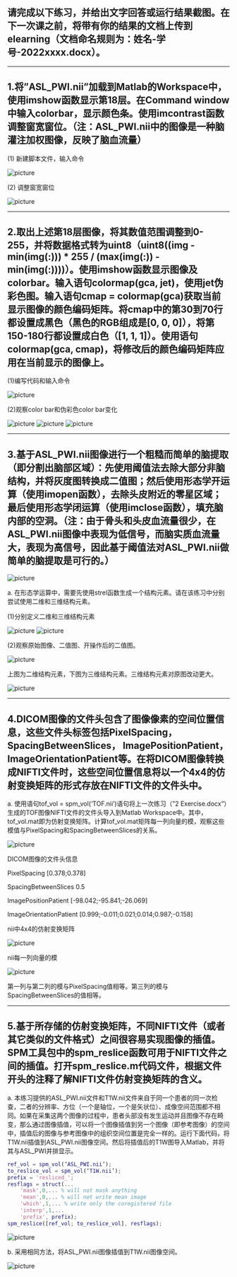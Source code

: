 ## 请完成以下练习，并给出文字回答或运行结果截图。在下一次课之前，将带有你的结果的文档上传到elearning（文档命名规则为：姓名-学号-2022xxxx.docx）。

---

## 1.将”ASL_PWI.nii”加载到Matlab的Workspace中，使用imshow函数显示第18层。在Command window中输入colorbar，显示颜色条。使用imcontrast函数调整窗宽窗位。（注：ASL_PWI.nii中的图像是一种脑灌注加权图像，反映了脑血流量）
(1) 新建脚本文件，输入命令

 ![picture](./images/p1_001.jpg "picture")

(2) 调整窗宽窗位
 
 ![picture](./images/p1_002.jpg "picture")

 ---

 ## 2.取出上述第18层图像，将其数值范围调整到0-255，并将数据格式转为uint8（uint8((img - min(img(:))) * 255 / (max(img(:)) - min(img(:))))）。使用imshow函数显示图像及colorbar。输入语句colormap(gca, jet)，使用jet伪彩色图。输入语句cmap = colormap(gca)获取当前显示图像的颜色编码矩阵。将cmap中的第30到70行都设置成黑色（黑色的RGB组成是[0, 0, 0]），将第150-180行都设置成白色（[1, 1, 1]）。使用语句colormap(gca, cmap)，将修改后的颜色编码矩阵应用在当前显示的图像上。

(1)编写代码和输入命令
 
 ![picture](./images/p2_001.jpg "picture")

(2)观察color bar和伪彩色color bar变化

 ![picture](./images/p2_002.jpg "picture")
 ![picture](./images/p2_003.jpg "picture")
 ![picture](./images/p2_004.jpg "picture")

---

## 3.基于ASL_PWI.nii图像进行一个粗糙而简单的脑提取（即分割出脑部区域）：先使用阈值法去除大部分非脑结构，并将灰度图转换成二值图；然后使用形态学开运算（使用imopen函数），去除头皮附近的零星区域；最后使用形态学闭运算（使用imclose函数），填充脑内部的空洞。（注：由于骨头和头皮血流量很少，在ASL_PWI.nii图像中表现为低信号，而脑实质血流量大，表现为高信号，因此基于阈值法对ASL_PWI.nii做简单的脑提取是可行的。）

![picture](./images/p3_001.jpg "picture")

a.	在形态学运算中，需要先使用strel函数生成一个结构元素。请在该练习中分别尝试使用二维和三维结构元素。

(1)分别定义二维和三维结构元素

![picture](./images/p3_002.jpg "picture")
![picture](./images/p3_003.jpg "picture")

(2)观察原始图像、二值图、开操作后的二值图。
 
 ![picture](./images/p3_004.jpg "picture")

上图为二维结构元素，下图为三维结构元素。三维结构元素对原图改动更大。

 ![picture](./images/p3_005.jpg "picture")

---

## 4.DICOM图像的文件头包含了图像像素的空间位置信息，这些文件头标签包括PixelSpacing，SpacingBetweenSlices， ImagePositionPatient， ImageOrientationPatient等。在将DICOM图像转换成NIFTI文件时，这些空间位置信息将以一个4x4的仿射变换矩阵的形式存放在NIFTI文件的文件头中。

a.	使用语句tof_vol = spm_vol(‘TOF.nii’)语句将上一次练习（”2 Exercise.docx”）生成的TOF图像NIFTI文件的文件头导入到Matlab Workspace中。其中，tof_vol.mat即为仿射变换矩阵。计算tof_vol.mat矩阵每一列向量的模，观察这些模值与PixelSpacing和SpacingBetweenSlices的关系。

![picture](./images/p4_001.jpg "picture")
 
DICOM图像的文件头信息

PixelSpacing	[0.378;0.378]

SpacingBetweenSlices	0.5

ImagePositionPatient	[-98.042;-95.841;-26.069]

ImageOrientationPatient	[0.999;-0.011;0.021;0.014;0.987;-0.158]

nii中4x4的仿射变换矩阵
 
![picture](./images/p4_002.jpg "picture")

nii每一列向量的模
 
![picture](./images/p4_003.jpg "picture")

第一列与第二列的模与PixelSpacing值相等。第三列的模与SpacingBetweenSlices的值相等。

---

## 5.基于所存储的仿射变换矩阵，不同NIFTI文件（或者其它类似的文件格式）之间很容易实现图像的插值。SPM工具包中的spm_reslice函数可用于NIFTI文件之间的插值。打开spm_reslice.m代码文件，根据文件开头的注释了解NIFTI文件仿射变换矩阵的含义。

a.	本练习提供的ASL_PWI.nii文件和T1W.nii文件来自于同一个患者的同一次检查，二者的分辨率、方位（一个是轴位，一个是矢状位）、成像空间范围都不相同。如果在采集这两个图像的过程中，患者头部没有发生运动并且图像不存在畸变，那么通过图像插值，可以将一个图像插值到另一个图像（即参考图像）的空间中，插值后的图像与参考图像中的组织空间位置是完全一样的。运行下面代码，将T1W.nii插值到ASL_PWI.nii图像空间。然后将插值后的T1W图导入Matlab，并将其与ASL_PWI并排显示。

```matlab
ref_vol = spm_vol(‘ASL_PWI.nii’);
to_reslice_vol = spm_vol(‘T1W.nii’);
prefix = 'resliced_';
resflags = struct(...
    'mask',0,... % will not mask anything
    'mean',0,... % will not write mean image
    'which',1,... % write only the coregistered file
    'interp',1,... 
    'prefix', prefix);
spm_reslice([ref_vol; to_reslice_vol], resflags); 

```

![picture](./images/p5_001.jpg "picture")

b.	采用相同方法，将ASL_PWI.nii图像插值到T1W.nii图像空间。

![picture](./images/p5_002.jpg "picture")